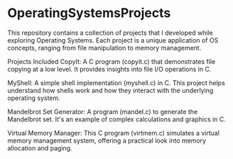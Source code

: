 # OperatingSystemsProjects

This repository contains a collection of projects that I developed while exploring Operating Systems. Each project is a unique application of OS concepts, ranging from file manipulation to memory management.

Projects Included
CopyIt: A C program (copyit.c) that demonstrates file copying at a low level. It provides insights into file I/O operations in C.

MyShell: A simple shell implementation (myshell.c) in C. This project helps understand how shells work and how they interact with the underlying operating system.

Mandelbrot Set Generator: A program (mandel.c) to generate the Mandelbrot set. It's an example of complex calculations and graphics in C.

Virtual Memory Manager: This C program (virtmem.c) simulates a virtual memory management system, offering a practical look into memory allocation and paging.

